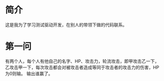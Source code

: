 # 简介
这是我为了学习测试驱动开发，在别人的带领下做的代码联系。

# 第一问
有两个人，每个人有他自己的名字、HP、攻击力，轮流攻击，即甲攻击乙一下，乙攻击甲一下，每次攻击都会对被攻击者造成等同于攻击者的攻击力的伤害，HP为0则输。
输出谁赢了。